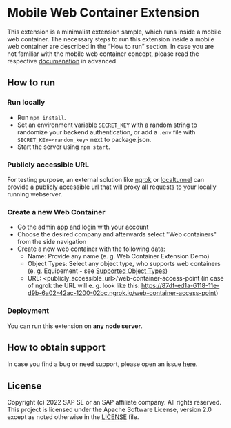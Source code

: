 # Mobile Web Container Extension

This extension is a minimalist extension sample, which runs inside a mobile web container. The necessary steps to run this extension inside a mobile web container are described in the “How to run” section. In case you are not familiar with the mobile web container concept, please read the respective [documenation](https://help.sap.com/docs/SAP_FIELD_SERVICE_MANAGEMENT/fsm_mobile/web-containers.html) in advanced.


## How to run

### Run locally
- Run `npm install`.
- Set an environment variable `SECRET_KEY` with a random string to randomize your backend authentication, or add a `.env` file with `SECRET_KEY=<random_key>` next to package.json.
- Start the server using `npm start`.

### Publicly accessible URL

For testing purpose, an external solution like [ngrok](https://ngrok.com/) or [localtunnel](https://github.com/localtunnel/localtunnel) can provide a publicly accessible url that will proxy all requests to your locally running webserver.

### Create a new Web Container
- Go the admin app and login with your account
- Choose the desired company and afterwards select "Web containers" from the side navigation
- Create a new web container with the following data:
  - Name: Provide any name (e. g. Web Container Extension Demo)
  - Object Types: Select any object type, who supports web containers (e. g. Equipement - see [Supported Object Types](https://help.sap.com/docs/SAP_FIELD_SERVICE_MANAGEMENT/fsm_mobile/web-containers.html))
  - URL: <publicly_accessible_url>/web-container-access-point (in case of ngrok the URL will e. g. look like this: https://87df-ed1a-6118-11e-d9b-6a02-42ac-1200-02bc.ngrok.io/web-container-access-point)


### Deployment

You can run this extension on **any node server**.

## How to obtain support
In case you find a bug or need support, please open an issue [here](https://github.com/SAP-samples/fsm-extension-sample/issues/new).

## License
Copyright (c) 2022 SAP SE or an SAP affiliate company. All rights reserved. This project is licensed under the Apache Software License, version 2.0 except as noted otherwise in the [LICENSE](./LICENSE) file.
